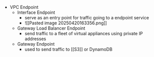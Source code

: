 - VPC Endpoint
    - Interface Endpoint
        - serve as an entry point for traffic going to a endpoint service
        - ![[Pasted image 20250420163356.png]]
    - Gateway Load Balancer Endpoint
        - send traffic to a fleet of virtual appliances using private IP addresses
    - Gateway Endpoint
        - used to send traffic to [[S3]] or DynamoDB